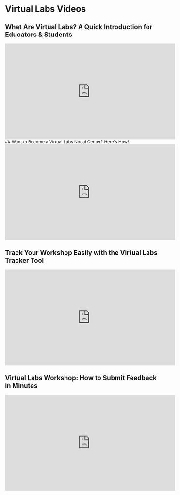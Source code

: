 # Virtual Labs Videos

## What Are Virtual Labs? A Quick Introduction for Educators & Students
  <iframe width="560" height="315" 
          src="https://www.youtube.com/embed/61J92_bu3-Q" 
          title="YouTube video player" 
          frameborder="0" 
          allow="accelerometer; autoplay; clipboard-write; encrypted-media; gyroscope; picture-in-picture; web-share" 
          allowfullscreen>
  </iframe>
## Want to Become a Virtual Labs Nodal Center? Here's How!
<iframe width="560" height="315" 
          src="https://www.youtube.com/embed/P9OQQGi104s"  
          title="YouTube video player" 
          frameborder="0" 
          allow="accelerometer; autoplay; clipboard-write; encrypted-media; gyroscope; picture-in-picture; web-share" 
          allowfullscreen>
  </iframe>

## Track Your Workshop Easily with the Virtual Labs Tracker Tool
<iframe width="560" height="315" 
          src="https://www.youtube.com/embed/-9CvfykcBd8"  
          title="YouTube video player" 
          frameborder="0" 
          allow="accelerometer; autoplay; clipboard-write; encrypted-media; gyroscope; picture-in-picture; web-share" 
          allowfullscreen>
  </iframe>

## Virtual Labs Workshop: How to Submit Feedback in Minutes

<iframe width="560" height="315" 
          src="https://www.youtube.com/embed/D4gKQLzbkCY"  
          title="YouTube video player" 
          frameborder="0" 
          allow="accelerometer; autoplay; clipboard-write; encrypted-media; gyroscope; picture-in-picture; web-share" 
          allowfullscreen>
  </iframe>
